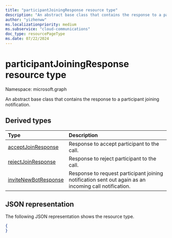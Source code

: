 ```yaml
---
title: "participantJoiningResponse resource type"
description: "An abstract base class that contains the response to a participant joining notification."
author: "yizhenww"
ms.localizationpriority: medium
ms.subservice: "cloud-communications"
doc_type: resourcePageType
ms.date: 07/22/2024
---
```


# participantJoiningResponse resource type

Namespace: microsoft.graph

An abstract base class that contains the response to a participant joining notification.

## Derived types

| Type                                                   | Description                                                                                          |
| :----------------------------------------------------- | :--------------------------------------------------------------------                                |
| [acceptJoinResponse](./acceptjoinresponse.md)          | Response to accept participant to the call.                                                           |
| [rejectJoinResponse](./rejectjoinresponse.md)          | Response to reject participant to the call.                                                           |
| [inviteNewBotResponse](./invitenewbotresponse.md)      | Response to request participant joining notification sent out again as an incoming call notification. |

## JSON representation

The following JSON representation shows the resource type.

<!-- {
  "blockType": "resource",
  "optionalProperties": [],
  "abstract": true,
  "@odata.type": "microsoft.graph.participantJoiningResponse"
}-->
```json
{
}
```

<!-- uuid: 8fcb5dbc-d5aa-4681-8e31-b001d5168d79
2015-10-25 14:57:30 UTC -->
<!--
{
  "type": "#page.annotation",
  "description": "participantJoiningResponse resource",
  "keywords": "",
  "section": "documentation",
  "tocPath": "",
  "suppressions": []
}
-->
